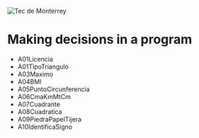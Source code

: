 ![Tec de Monterrey](images/logotecmty.png)
# Making decisions in a program

- A01Licencia
- A01TipoTriangulo
- A03Maximo
- A04BMI
- A05PuntoCircunferencia
- A06CmaKmMtCm
- A07Cuadrante
- A08Cuadratica
- A09PiedraPapelTijera
- A10IdentificaSigno
